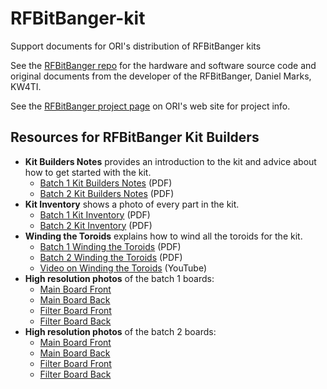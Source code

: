 # RFBitBanger-kit
Support documents for ORI's distribution of RFBitBanger kits

See the [RFBitBanger repo](https://github.com/profdc9/RFBitBanger) for the hardware and software source code and original documents from the developer of the RFBitBanger, Daniel Marks, KW4TI.

See the [RFBitBanger project page](https://openresearch.institute/rfbitbanger-project/) on ORI's web site for project info.

## Resources for RFBitBanger Kit Builders

* __Kit Builders Notes__ provides an introduction to the kit and advice about how to get started with the kit.
   * [Batch 1 Kit Builders Notes](batch1/batch1_builder_notes.pdf) (PDF)
   * [Batch 2 Kit Builders Notes](batch2/batch2_builder_notes.pdf) (PDF)
* __Kit Inventory__ shows a photo of every part in the kit.
   * [Batch 1 Kit Inventory](batch1/batch1_photo_inventory.pdf) (PDF)
   * [Batch 2 Kit Inventory](batch2/batch2_photo_inventory.pdf) (PDF)
* __Winding the Toroids__ explains how to wind all the toroids for the kit.
   * [Batch 1 Winding the Toroids](batch1/batch1_winding_toroids.pdf) (PDF)
   * [Batch 2 Winding the Toroids](batch2/batch2_winding_toroids.pdf) (PDF)
   * [Video on Winding the Toroids](https://youtu.be/UJImG99Y0z4) (YouTube)
* __High resolution photos__ of the batch 1 boards:
   * [Main Board Front](batch1/photos/boards/RFBB-main-board-1.jpg)
   * [Main Board Back](batch1/photos/boards/RFBB-main-board-2.jpg)
   * [Filter Board Front](batch1/photos/boards/RFBB-filter-board-1.jpg)
   * [Filter Board Back](batch1/photos/boards/RFBB-filter-board-2.jpg)
* __High resolution photos__ of the batch 2 boards:
   * [Main Board Front](batch2/photos/boards/RFBB-main-board-1.jpg)
   * [Main Board Back](batch2/photos/boards/RFBB-main-board-2.jpg)
   * [Filter Board Front](batch2/photos/boards/RFBB-filter-board-1.jpg)
   * [Filter Board Back](batch2/photos/boards/RFBB-filter-board-2.jpg)
